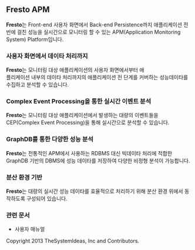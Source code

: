 ## Fresto APM ##

**Fresto**는 Front-end 사용자 화면에서 Back-end Persistence까지 애플리케이션 전반에 걸친 성능을 실시간으로 모니터링 할 수 있는 APM(Application Monitoring System) Platform입니다.

### 사용자 화면에서 데이타 처리까지  ###

**Fresto**는 모니터링 대상 애플리케이션의 사용자 화면에서부터 애    
플리케이션 내부의 데이타 처리까지의 애플리케이션 전 단계를 커버하는 성능데이타를 수집하고 분석할 수 있습니다.
    
### Complex Event Processing을 통한 실시간 이벤트 분석  ###

**Fresto**는 모니터링 대상 애플리케이션에서 발생하는 대량의 이벤트들을 CEP(Complex Event Processing)을 통해 실시간으로 분석할 수 있습니다.

### GraphDB를 통한 다양한 성능 분석 ###

**Fresto**는 전통적인 APM에서 사용하는 RDBMS 대신 빅데이타 처리에 적합한 GraphDB 기반의 DBMS에 성능 데이타를 저장하여 다양한 비정형 분석이 가능합니다.

### 분산 환경 기반 ###

**Fresto**는 대량의 실시간 성능 데이타를 효율적으로 처리하기 위해 분산 환경 위에서 동작하도록 구성되어 있습니다.  

### 관련 문서 ###

- 사용자 매뉴얼

Copyright 2013 TheSystemIdeas, Inc and Contributors.